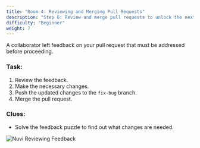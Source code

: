 ```yaml
---
title: "Room 4: Reviewing and Merging Pull Requests"
description: "Step 6: Review and merge pull requests to unlock the next room."
difficulty: "Beginner"
weight: 7
---
```


A collaborator left feedback on your pull request that must be addressed before proceeding.

### Task:
1. Review the feedback.
2. Make the necessary changes.
3. Push the updated changes to the `fix-bug` branch.
4. Merge the pull request.

### Clues:
- Solve the feedback puzzle to find out what changes are needed.

![Nuvi Reviewing Feedback](/images/nuvi_feedback.png)
